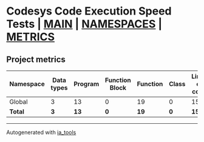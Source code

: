 # Codesys Code Execution Speed Tests | [MAIN] | [NAMESPACES] | [METRICS]  

## Project metrics

| Namespace | Data types | Program | Function Block | Function | Class | Lines of code | Maintainable size |
| --------- | ---------- | ------- | -------------- | -------- | ----- | ------------- | ----------------- |
| Global | 3 | 13 | 0 | 19 | 0 | 1525 | 1850 |  
| __Total__ | __3__ | __13__ | __0__ | __19__ | __0__ | __1525__ | __1850__ |  

---
Autogenerated with [ia_tools](https://github.com/tkucic/ia_tools)  

[MAIN]: ../index_st.md
[NAMESPACES]: ../docs/ns/nsList_st.md
[METRICS]: metrics_st.md
